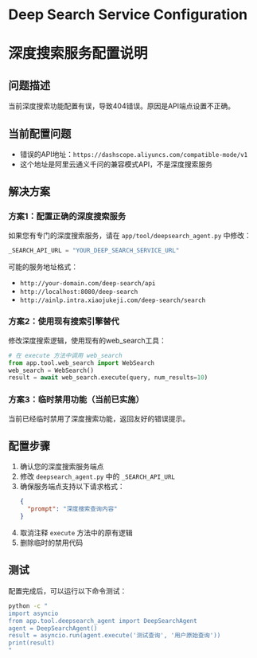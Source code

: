# Deep Search Service Configuration
# 深度搜索服务配置说明

## 问题描述
当前深度搜索功能配置有误，导致404错误。原因是API端点设置不正确。

## 当前配置问题
- 错误的API地址：`https://dashscope.aliyuncs.com/compatible-mode/v1`
- 这个地址是阿里云通义千问的兼容模式API，不是深度搜索服务

## 解决方案

### 方案1：配置正确的深度搜索服务
如果您有专门的深度搜索服务，请在 `app/tool/deepsearch_agent.py` 中修改：

```python
_SEARCH_API_URL = "YOUR_DEEP_SEARCH_SERVICE_URL"
```

可能的服务地址格式：
- `http://your-domain.com/deep-search/api`
- `http://localhost:8080/deep-search`
- `http://ainlp.intra.xiaojukeji.com/deep-search/search`

### 方案2：使用现有搜索引擎替代
修改深度搜索逻辑，使用现有的web_search工具：

```python
# 在 execute 方法中调用 web_search
from app.tool.web_search import WebSearch
web_search = WebSearch()
result = await web_search.execute(query, num_results=10)
```

### 方案3：临时禁用功能（当前已实施）
当前已经临时禁用了深度搜索功能，返回友好的错误提示。

## 配置步骤

1. 确认您的深度搜索服务端点
2. 修改 `deepsearch_agent.py` 中的 `_SEARCH_API_URL`
3. 确保服务端点支持以下请求格式：
   ```json
   {
     "prompt": "深度搜索查询内容"
   }
   ```
4. 取消注释 `execute` 方法中的原有逻辑
5. 删除临时的禁用代码

## 测试
配置完成后，可以运行以下命令测试：
```bash
python -c "
import asyncio
from app.tool.deepsearch_agent import DeepSearchAgent
agent = DeepSearchAgent()
result = asyncio.run(agent.execute('测试查询', '用户原始查询'))
print(result)
"
```
